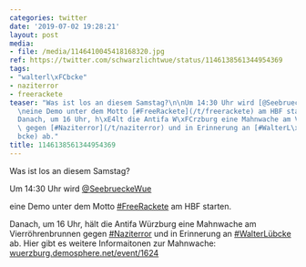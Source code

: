 ```yaml
---
categories: twitter
date: '2019-07-02 19:28:21'
layout: post
media:
- file: /media/1146410045418168320.jpg
ref: https://twitter.com/schwarzlichtwue/status/1146138561344954369
tags:
- "walterl\xFCbcke"
- naziterror
- freerackete
teaser: "Was ist los an diesem Samstag?\n\nUm 14:30 Uhr wird [@SeebrueckeWue](https://twitter.com/SeebrueckeWue)\n\
  \neine Demo unter dem Motto [#FreeRackete](/t/freerackete) am HBF starten. \n\n\
  Danach, um 16 Uhr, h\xE4lt die Antifa W\xFCrzburg eine Mahnwache am Vierr\xF6hrenbrunnen\
  \ gegen [#Naziterror](/t/naziterror) und in Erinnerung an [#WalterL\xFCbcke](/t/walterl\xFC\
  bcke) ab."
title: 1146138561344954369
---
```

Was ist los an diesem Samstag?

Um 14:30 Uhr wird [@SeebrueckeWue](https://twitter.com/SeebrueckeWue)

eine Demo unter dem Motto [#FreeRackete](/t/freerackete) am HBF starten. 

Danach, um 16 Uhr, hält die Antifa Würzburg eine Mahnwache am Vierröhrenbrunnen gegen [#Naziterror](/t/naziterror) und in Erinnerung an [#WalterLübcke](/t/walterlübcke) ab.
Hier gibt es weitere Informaitonen zur Mahnwache: [wuerzburg.demosphere.net/event/1624](https://wuerzburg.demosphere.net/event/1624) 